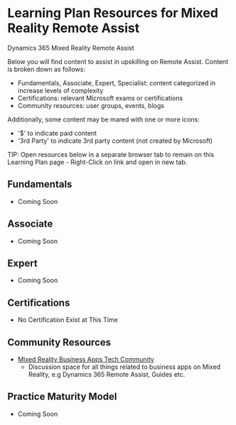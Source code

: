 # Learning Plan Resources for Mixed Reality Remote Assist

Dynamics 365 Mixed Reality Remote Assist

Below you will find content to assist in upskilling on Remote Assist.  Content is broken down as follows:

* Fundamentals, Associate, Expert, Specialist: content categorized in increase levels of complexity
* Certifications:  relevant Microsoft exams or certifications
* Community resources:  user groups, events, blogs

Additionally, some content may be mared with one or more icons:

* '$' to indicate paid content
* '3rd Party' to indicate 3rd party content (not created by Microsoft)

TIP:  Open resources below in a separate browser tab to remain on this Learning Plan page - Right-Click on link and open in new tab.

## Fundamentals

* Coming Soon


## Associate

* Coming Soon

## Expert

* Coming Soon

## Certifications

* No Certification Exist at This Time

## Community Resources

* [Mixed Reality Business Apps Tech Community](https://techcommunity.microsoft.com/t5/mixed-reality-business-apps/bd-p/MixedRealityBusinessApps)
  * Discussion space for all things related to business apps on Mixed Reality, e.g Dynamics 365 Remote Assist, Guides etc.

## Practice Maturity Model

* Coming Soon

   


